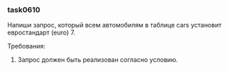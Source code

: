 
### task0610

Напиши запрос, который всем автомобилям в таблице cars установит евростандарт (euro) 7.


Требования:
1.	Запрос должен быть реализован согласно условию.


